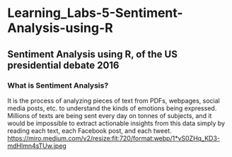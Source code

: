 # Learning_Labs-5-Sentiment-Analysis-using-R
## Sentiment Analysis using R, of the US presidential debate 2016

### What is Sentiment Analysis?

It is the process of analyzing pieces of text from PDFs, webpages, social media posts, etc. to understand the kinds of emotions being expressed. Millions of texts are being sent every day on tonnes of subjects, and it would be impossible to extract actionable insights from this data simply by reading each text, each Facebook post, and each tweet.
https://miro.medium.com/v2/resize:fit:720/format:webp/1*vS0ZHq_KD3-mdHlmn4sTUw.jpeg
